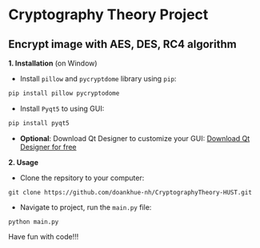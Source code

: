 # Cryptography Theory Project
## Encrypt image with AES, DES, RC4 algorithm

**1. Installation** (on Window)


- Install `pillow` and `pycryptdome` library using `pip`:

```python
pip install pillow pycryptodome
```

- Install `Pyqt5` to using GUI:

```python
pip install pyqt5
```

- **Optional**: Download Qt Designer to customize your GUI: 
[Download Qt Designer for free](https://build-system.fman.io/qt-designer-download)

**2. Usage**

- Clone the repsitory to your computer:

```
git clone https://github.com/doankhue-nh/CryptographyTheory-HUST.git
```

- Navigate to project, run the `main.py` file:

```
python main.py
```


Have fun with code!!!

